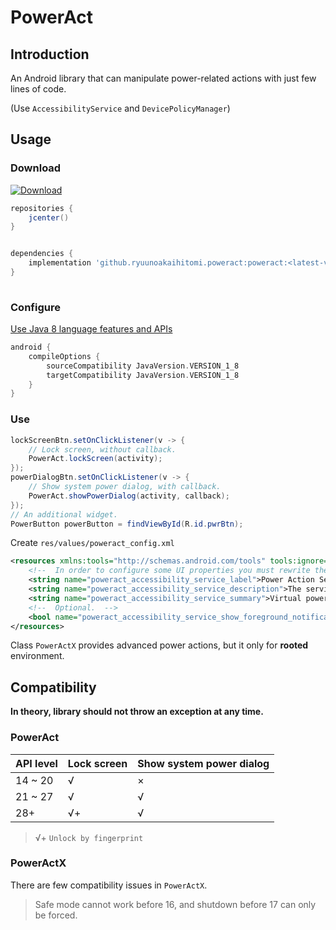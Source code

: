 # PowerAct

## Introduction

An Android library that can manipulate power-related actions with just few lines of code.

(Use `AccessibilityService` and `DevicePolicyManager`)

## Usage

### Download

[ ![Download](https://api.bintray.com/packages/ryuunoakaihitomi/maven/poweract/images/download.svg) ](https://bintray.com/ryuunoakaihitomi/maven/poweract/_latestVersion)

```groovy
repositories {
    jcenter()
}


dependencies {
    implementation 'github.ryuunoakaihitomi.poweract:poweract:<latest-version>'
}
    
```

### Configure

[Use Java 8 language features and APIs](https://developer.android.google.cn/studio/write/java8-support)

```groovy
android {
    compileOptions {
        sourceCompatibility JavaVersion.VERSION_1_8
        targetCompatibility JavaVersion.VERSION_1_8
    }
}
```

### Use

```java
lockScreenBtn.setOnClickListener(v -> {
    // Lock screen, without callback.
    PowerAct.lockScreen(activity);
});
powerDialogBtn.setOnClickListener(v -> {
    // Show system power dialog, with callback.
    PowerAct.showPowerDialog(activity, callback);
});
// An additional widget.
PowerButton powerButton = findViewById(R.id.pwrBtn);
```

Create `res/values/poweract_config.xml`

```xml
<resources xmlns:tools="http://schemas.android.com/tools" tools:ignore="UnusedResources">
    <!--  In order to configure some UI properties you must rewrite the res of the library.  -->
    <string name="poweract_accessibility_service_label">Power Action Service</string>
    <string name="poweract_accessibility_service_description">The service is used to perform some power action without reaching the actual power button on the side of the phone. It will never collect any user data.</string>
    <string name="poweract_accessibility_service_summary">Virtual power key accessibility service.</string>
    <!--  Optional.  -->
    <bool name="poweract_accessibility_service_show_foreground_notification">true</bool>
</resources>
```

Class `PowerActX` provides advanced power actions, but it only for **rooted** environment.

## Compatibility

**In theory, library should not throw an exception at any time.**

### PowerAct

API level|Lock screen|Show system power dialog
:-|-|-
14 ~ 20 |√|×
21 ~ 27 |√|√
28+|√+|√

> √+ `Unlock by fingerprint`

### PowerActX

There are few compatibility issues in `PowerActX`. 

> Safe mode cannot work before 16,
> and shutdown before 17 can only be forced.